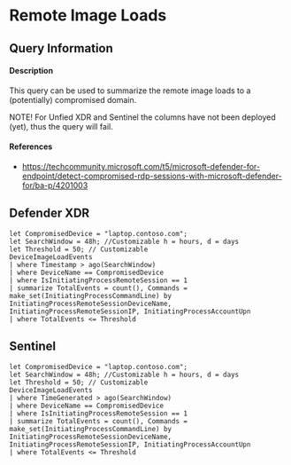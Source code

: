 # Remote Image Loads

## Query Information

#### Description
This query can be used to summarize the remote image loads to a (potentially) compromised domain.

NOTE! For Unfied XDR and Sentinel the columns have not been deployed (yet), thus the query will fail.

#### References
- https://techcommunity.microsoft.com/t5/microsoft-defender-for-endpoint/detect-compromised-rdp-sessions-with-microsoft-defender-for/ba-p/4201003

## Defender XDR
```KQL
let CompromisedDevice = "laptop.contoso.com";
let SearchWindow = 48h; //Customizable h = hours, d = days
let Threshold = 50; // Customizable
DeviceImageLoadEvents
| where Timestamp > ago(SearchWindow)
| where DeviceName == CompromisedDevice
| where IsInitiatingProcessRemoteSession == 1
| summarize TotalEvents = count(), Commands = make_set(InitiatingProcessCommandLine) by InitiatingProcessRemoteSessionDeviceName, InitiatingProcessRemoteSessionIP, InitiatingProcessAccountUpn
| where TotalEvents <= Threshold
```
## Sentinel
```KQL
let CompromisedDevice = "laptop.contoso.com";
let SearchWindow = 48h; //Customizable h = hours, d = days
let Threshold = 50; // Customizable
DeviceImageLoadEvents
| where TimeGenerated > ago(SearchWindow)
| where DeviceName == CompromisedDevice
| where IsInitiatingProcessRemoteSession == 1
| summarize TotalEvents = count(), Commands = make_set(InitiatingProcessCommandLine) by InitiatingProcessRemoteSessionDeviceName, InitiatingProcessRemoteSessionIP, InitiatingProcessAccountUpn
| where TotalEvents <= Threshold
```
